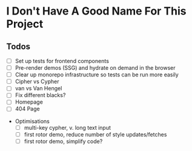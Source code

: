 # I Don't Have A Good Name For This Project

## Todos

- [ ] Set up tests for frontend components
- [ ] Pre-render demos (SSG) and hydrate on demand in the browser
- [ ] Clear up monorepo infrastructure so tests can be run more easily
- [ ] Cipher vs Cypher
- [ ] van vs Van Hengel
- [ ] Fix different blacks?
- [ ] Homepage
- [ ] 404 Page
- Optimisations
  - [ ] multi-key cypher, v. long text input
  - [ ] first rotor demo, reduce number of style updates/fetches
  - [ ] first rotor demo, simplify code?
